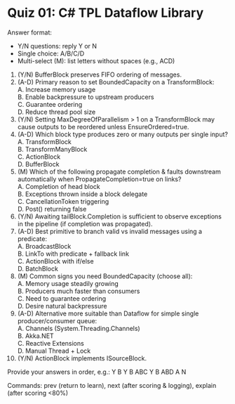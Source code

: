 # Quiz 01: C# TPL Dataflow Library

Answer format:
- Y/N questions: reply Y or N
- Single choice: A/B/C/D
- Multi-select (M): list letters without spaces (e.g., ACD)

1. (Y/N) BufferBlock<T> preserves FIFO ordering of messages.  
2. (A-D) Primary reason to set BoundedCapacity on a TransformBlock:  
   A. Increase memory usage  
   B. Enable backpressure to upstream producers  
   C. Guarantee ordering  
   D. Reduce thread pool size  
3. (Y/N) Setting MaxDegreeOfParallelism > 1 on a TransformBlock may cause outputs to be reordered unless EnsureOrdered=true.  
4. (A-D) Which block type produces zero or many outputs per single input?  
   A. TransformBlock  
   B. TransformManyBlock  
   C. ActionBlock  
   D. BufferBlock  
5. (M) Which of the following propagate completion & faults downstream automatically when PropagateCompletion=true on links?  
   A. Completion of head block  
   B. Exceptions thrown inside a block delegate  
   C. CancellationToken triggering  
   D. Post() returning false  
6. (Y/N) Awaiting tailBlock.Completion is sufficient to observe exceptions in the pipeline (if completion was propagated).  
7. (A-D) Best primitive to branch valid vs invalid messages using a predicate:  
   A. BroadcastBlock  
   B. LinkTo with predicate + fallback link  
   C. ActionBlock with if/else  
   D. BatchBlock  
8. (M) Common signs you need BoundedCapacity (choose all):  
   A. Memory usage steadily growing  
   B. Producers much faster than consumers  
   C. Need to guarantee ordering  
   D. Desire natural backpressure  
9. (A-D) Alternative more suitable than Dataflow for simple single producer/consumer queue:  
   A. Channels (System.Threading.Channels)  
   B. Akka.NET  
   C. Reactive Extensions  
   D. Manual Thread + Lock  
10. (Y/N) ActionBlock<T> implements ISourceBlock<T>.  

Provide your answers in order, e.g.: Y B Y B ABC Y B ABD A N

Commands: prev (return to learn), next (after scoring & logging), explain (after scoring <80%)